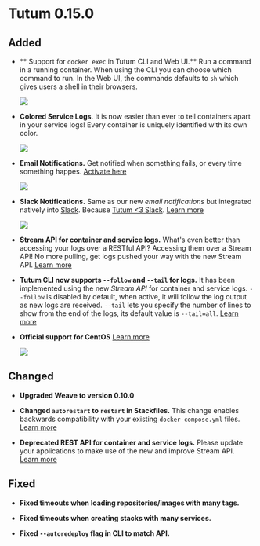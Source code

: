 # Tutum 0.15.0

## Added 

- ** Support for `docker exec` in Tutum CLI and Web UI.** Run a command in a running container. When using the CLI you can choose which command to run. In the Web UI, the commands defaults to `sh` which gives users a shell in their browsers.
 
  ![](http://s.tutum.co.s3.amazonaws.com/changelog/0.15.0/docker-exec-ui.gif)
  
- **Colored Service Logs**. It is now easier than ever to tell containers apart in your service logs! Every container is uniquely identified with its own color.

  ![](http://s.tutum.co.s3.amazonaws.com/changelog/0.15.0/colored_logs.gif)

- **Email Notifications.** Get notified when something fails, or every time something happes. [Activate here](https://dashboard.tutum.co/account/#container-notifications)

  ![](http://s.tutum.co.s3.amazonaws.com/changelog/0.15.0/email.png)

- **Slack Notifications.** Same as our new *email notifications* but integrated natively into [Slack](http://slack.com). Because [Tutum <3 Slack](https://tutum-community.slack.com/). [Learn more]()

  ![](http://s.tutum.co.s3.amazonaws.com/changelog/0.15.0/slack.png)

- **Stream API for container and service logs.** What's even better than accessing your logs over a RESTful API? Accessing them over a Stream API! No more pulling, get logs pushed your way with the new Stream API. [Learn more]()
 
- **Tutum CLI now supports `--follow` and `--tail` for logs.** It has been implemented using the new *Stream API* for container and service logs. `--follow` is disabled by default, when active, it will follow the log output as new logs are received. `--tail` lets you specify the number of lines to show from the end of the logs, its default value is `--tail=all`. [Learn more](https://github.com/tutumcloud/tutum-cli)

- **Official support for CentOS** [Learn more](http://blog.tutum.co/2015/05/25/tutum-now-supports-centos/)

  ![](http://s.tutum.co.s3.amazonaws.com/changelog/0.15.0/tutum%20support%20centos.png)

## Changed
- **Upgraded Weave to version 0.10.0**

- **Changed `autorestart` to `restart` in Stackfiles.** This change enables backwards compatibility with your existing `docker-compose.yml` files. [Learn more](https://docs.tutum.co/v2/api/?shell#stacks)

- **Deprecated REST API for container and service logs.** Please update your applications to make use of the new and improve Stream API. [Learn more](http://docs.tutum.co/v2/api/?shell#stream-api)

## Fixed
- **Fixed timeouts when loading repositories/images with many tags.**

- **Fixed timeouts when creating stacks with many services.**

- **Fixed `--autoredeploy` flag in CLI to match API.**
